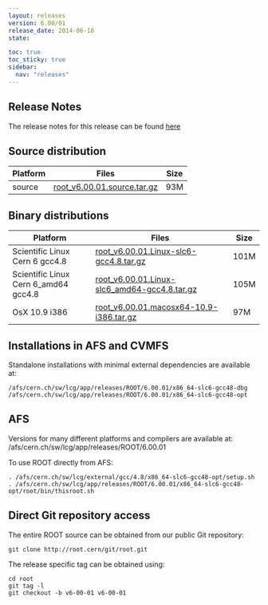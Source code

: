 ```yaml
---
layout: releases
version: 6.00/01
release_date: 2014-06-18
state:

toc: true
toc_sticky: true
sidebar:
  nav: "releases"
---
```



## Release Notes

The release notes for this release can be found [here](https://root.cern/root/html600/notes/release-notes.html)

## Source distribution

| Platform       | Files | Size |
|-----------|-------|-----|
| source | [root_v6.00.01.source.tar.gz](https://root.cern/download/root_v6.00.01.source.tar.gz) |  93M |


## Binary distributions

| Platform       | Files | Size |
|-----------|-------|-----|
| Scientific Linux Cern 6 gcc4.8 | [root_v6.00.01.Linux-slc6-gcc4.8.tar.gz](https://root.cern/download/root_v6.00.01.Linux-slc6-gcc4.8.tar.gz) | 101M |
| Scientific Linux Cern 6_amd64 gcc4.8 | [root_v6.00.01.Linux-slc6_amd64-gcc4.8.tar.gz](https://root.cern/download/root_v6.00.01.Linux-slc6_amd64-gcc4.8.tar.gz) | 105M |
| OsX 10.9 i386 | [root_v6.00.01.macosx64-10.9-i386.tar.gz](https://root.cern/download/root_v6.00.01.macosx64-10.9-i386.tar.gz) |  97M |



## Installations in AFS and CVMFS
Standalone installations with minimal external dependencies are available at:
~~~
/afs/cern.ch/sw/lcg/app/releases/ROOT/6.00.01/x86_64-slc6-gcc48-dbg
/afs/cern.ch/sw/lcg/app/releases/ROOT/6.00.01/x86_64-slc6-gcc48-opt
~~~

## AFS
Versions for many different platforms and compilers are available at:
/afs/cern.ch/sw/lcg/app/releases/ROOT/6.00.01

To use ROOT directly from AFS:
~~~
. /afs/cern.ch/sw/lcg/external/gcc/4.8/x86_64-slc6-gcc48-opt/setup.sh
. /afs/cern.ch/sw/lcg/app/releases/ROOT/6.00.01/x86_64-slc6-gcc48-opt/root/bin/thisroot.sh
~~~

## Direct Git repository access
The entire ROOT source can be obtained from our public Git repository:

~~~
git clone http://root.cern/git/root.git
~~~
The release specific tag can be obtained using:
~~~
cd root
git tag -l
git checkout -b v6-00-01 v6-00-01
~~~
